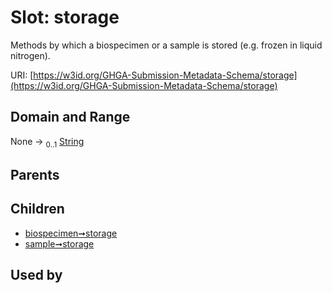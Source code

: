 
# Slot: storage


Methods by which a biospecimen or a sample is stored (e.g. frozen in liquid nitrogen).

URI: [https://w3id.org/GHGA-Submission-Metadata-Schema/storage](https://w3id.org/GHGA-Submission-Metadata-Schema/storage)


## Domain and Range

None &#8594;  <sub>0..1</sub> [String](types/String.md)

## Parents


## Children

 *  [biospecimen➞storage](biospecimen_storage.md)
 *  [sample➞storage](sample_storage.md)

## Used by

